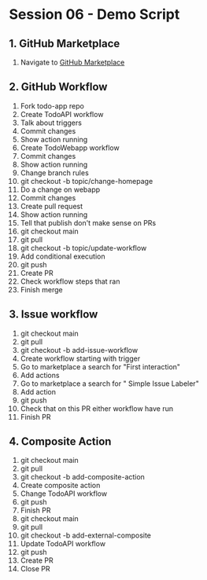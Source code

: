 # Session 06 - Demo Script

## 1. GitHub Marketplace

1) Navigate to [GitHub Marketplace](https://github.com/marketplace?)

## 2. GitHub Workflow

1) Fork todo-app repo
2) Create TodoAPI workflow
3) Talk about triggers
4) Commit changes
5) Show action running
6) Create TodoWebapp workflow
7) Commit changes
8) Show action running
9) Change branch rules
10) git checkout -b topic/change-homepage
11) Do a change on webapp
12) Commit changes
13) Create pull request
14) Show action running
15) Tell that publish don't make sense on PRs
16) git checkout main
17) git pull
18) git checkout -b topic/update-workflow
19) Add conditional execution
20) git push
21) Create PR
22) Check workflow steps that ran
23) Finish merge

## 3. Issue workflow

1) git checkout main
2) git pull
3) git checkout -b add-issue-workflow
4) Create workflow starting with trigger
5) Go to marketplace a search for "First interaction"
6) Add actions
7) Go to marketplace a search for " Simple Issue Labeler"
8) Add action
9) git push
10) Check that on this PR either workflow have run
11) Finish PR

## 4. Composite Action

1) git checkout main
2) git pull
3) git checkout -b add-composite-action
4) Create composite action
5) Change TodoAPI workflow
6) git push
7) Finish PR
8) git checkout main
9) git pull
10) git checkout -b add-external-composite
11) Update TodoAPI workflow
12) git push
13) Create PR
14) Close PR
